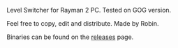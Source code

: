 Level Switcher for Rayman 2 PC.
Tested on GOG version.

Feel free to copy, edit and distribute.
Made by Robin.

Binaries can be found on the [releases](https://github.com/rtsonneveld/Rayman2LevelSwitcher/releases) page.
